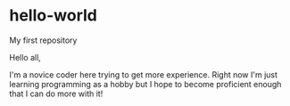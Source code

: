 # hello-world
My first repository

Hello all,

I'm a novice coder here trying to get more experience. Right now I'm just learning programming as a hobby but I hope to become proficient enough that I can do more with it!
